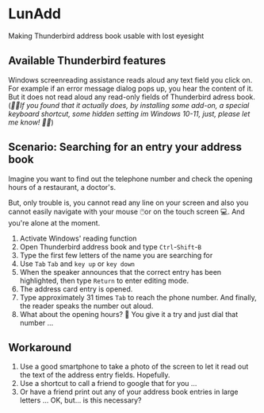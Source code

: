 # LunAdd
Making Thunderbird address book usable with lost eyesight

## Available Thunderbird features
Windows screenreading assistance reads aloud any text field you click on. For example if an error message dialog pops up, you hear the content of it. But it does not read aloud any read-only fields of Thunderbird adress book. (*🤷‍♀️If you found that it actually does, by installing some add-on, a special keyboard shortcut, some hidden setting im Windows 10-11, just, please let me know! 🤷‍♀️*)

## Scenario: Searching for an entry your address book
Imagine you want to find out the telephone number and check the opening hours of a restaurant, a doctor's.

But, only trouble is, you cannot read any line on your screen and also you cannot easily navigate with your mouse 🖱️or on the touch screen 💻.
And you're alone at the moment.

1. Activate Windows' reading function
2. Open Thunderbird address book and type `Ctrl`-`Shift`-`B`
3. Type the first few letters of the name you are searching for
4. Use `Tab` `Tab` and `key up` or `key down`
5. When the speaker announces that the correct entry has been highlighted, then type `Return` to enter editing mode.
6. The address card entry is opened.
7. Type approximately 31 times `Tab` to reach the phone number. And finally, the reader speaks the number out aloud.
8. What about the opening hours? 🤔 You give it a try and just dial that number &hellip; 

## Workaround
1. Use a good smartphone to take a photo of the screen to let it read out the text of the address entry fields. Hopefully.
2. Use a shortcut to call a friend to google that for you &hellip;
3. Or have a friend print out any of your address book entries in large letters ...
OK, but... is this necessary?
